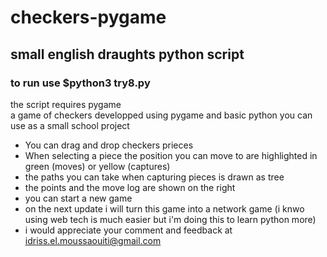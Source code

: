 # checkers-pygame
## small english draughts python script 
### to run use $python3 try8.py 
the script requires pygame  
a game of checkers developped using pygame and basic python you can use as a small school project  
- You can drag and drop checkers prieces  
- When selecting a piece the position you can move to are highlighted in green (moves) or yellow (captures)
- the paths you can take when capturing pieces is drawn as tree
- the points and the move log are shown on the right
- you can start a new game 
- on the next update i will turn this game into a network game (i knwo using web tech is much easier but i'm doing this to learn python more)  
- i would appreciate your comment and feedback at idriss.el.moussaouiti@gmail.com
